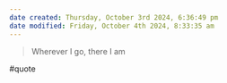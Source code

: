 ```yaml
---
date created: Thursday, October 3rd 2024, 6:36:49 pm
date modified: Friday, October 4th 2024, 8:33:35 am
---
```

> Wherever I go, there I am

#quote 